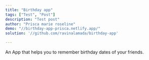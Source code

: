 ```yaml
---
title: "Birthday app"
tags: ["Test", "Post"]
description: "Test post"
author: "Prisca marie roseline"
demo: "//birthday-app-prisca.netlify.app/"
solution: '//github.com/ravinalamada/birthday-app'

---
```

An App that helps you to remember birthday dates of your friends.

